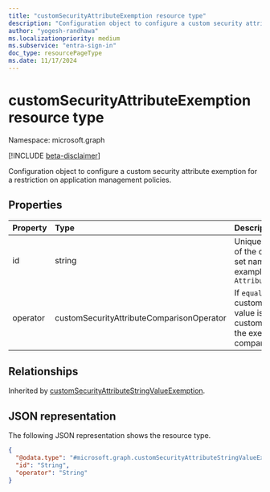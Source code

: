 ```yaml
---
title: "customSecurityAttributeExemption resource type"
description: "Configuration object to configure a custom security attribute exemption for a restriction on application management policies."
author: "yogesh-randhawa"
ms.localizationpriority: medium
ms.subservice: "entra-sign-in"
doc_type: resourcePageType
ms.date: 11/17/2024
---
```


# customSecurityAttributeExemption resource type

Namespace: microsoft.graph

[!INCLUDE [beta-disclaimer](../../includes/beta-disclaimer.md)]

Configuration object to configure a custom security attribute exemption for a restriction on application management policies.

## Properties
| Property                  | Type                                           | Description                 |
| :-------------------------| :--------------------------------------------- | :-------------------------- |
| id                        | string                                         | Unique identifier with combination of the custom security attribute set name and attribute name. For example, `AttributeSetName_AttributeName` |
| operator                  | customSecurityAttributeComparisonOperator      | If `equals`, the customSecurityAttributeExemption value is compared to match the custom security attribute value for the exemption to be applied. The comparison is case sensitive. |

## Relationships
Inherited by [customSecurityAttributeStringValueExemption](customSecurityAttributeStringValueExemption.md).

## JSON representation
The following JSON representation shows the resource type.
<!-- {
  "blockType": "resource",
  "@odata.type": "microsoft.graph.customSecurityAttributeStringValueExemption"
}
-->
``` json
{
  "@odata.type": "#microsoft.graph.customSecurityAttributeStringValueExemption",
  "id": "String",
  "operator": "String"
}
```
